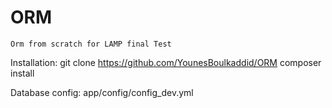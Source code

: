 # ORM
    Orm from scratch for LAMP final Test

Installation:
    git clone https://github.com/YounesBoulkaddid/ORM
    composer install

Database config:
    app/config/config_dev.yml